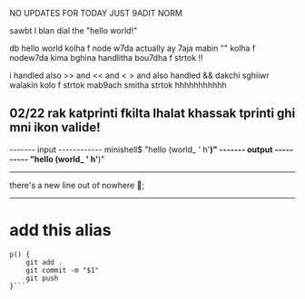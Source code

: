 
NO UPDATES FOR TODAY JUST 9ADIT NORM 

sawbt l blan dial the "hello world!"

db hello world kolha f node w7da 
actually ay 7aja mabin "" kolha f nodew7da kima bghina
handlitha bou7dha f strtok !!

i handled also >> and << and < >
and also handled && 
dakchi sghiiwr walakin kolo f strtok
mab9ach smitha strtok hhhhhhhhhhh

<cenyer> 02/22 </cenyer>
rak katprinti fkilta lhalat
khassak tprinti ghi mni ikon valide!
----------------------------------
------- input  ------------
minishell$ "hello (world_ ' h'__)" 
------- output ----------
"hello (world_ ' h'__)" 

-------------------------------
there's a new line out of nowhere 🙂;

---------------------
# add this alias
```alias c="clear"
p() {
    git add .
    git commit -m "$1"
    git push
}```
